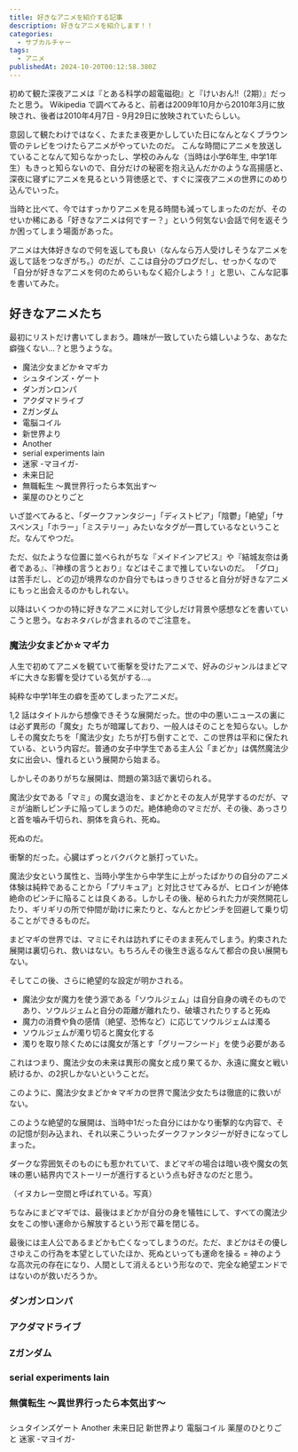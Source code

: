 ```yaml
---
title: 好きなアニメを紹介する記事
description: 好きなアニメを紹介します！！
categories: 
  - サブカルチャー
tags:
  - アニメ
publishedAt: 2024-10-20T00:12:58.380Z
---
```


初めて観た深夜アニメは『とある科学の超電磁砲』と『けいおん!!（2期）』だったと思う。
Wikipedia で調べてみると、前者は2009年10月から2010年3月に放映され、後者は2010年4月7日 - 9月29日に放映されていたらしい。

意図して観たわけではなく、たまたま夜更かししていた日になんとなくブラウン管のテレビをつけたらアニメがやっていたのだ。
こんな時間にアニメを放送していることなんて知らなかったし、学校のみんな（当時は小学6年生, 中学1年生）もきっと知らないので、自分だけの秘密を抱え込んだかのような高揚感と、深夜に寝ずにアニメを見るという背徳感とで、すぐに深夜アニメの世界にのめり込んでいった。

当時と比べて、今ではすっかりアニメを見る時間も減ってしまったのだが、そのせいか稀にある「好きなアニメは何ですー？」という何気ない会話で何を返そうか困ってしまう場面があった。

アニメは大体好きなので何を返しても良い（なんなら万人受けしそうなアニメを返して話をつなぎがち。）のだが、ここは自分のブログだし、せっかくなので「自分が好きなアニメを何のためらいもなく紹介しよう！」と思い、こんな記事を書いてみた。

## 好きなアニメたち
最初にリストだけ書いてしまおう。趣味が一致していたら嬉しいような、あなた癖強くない…？と思うような。

- 魔法少女まどか☆マギカ
- シュタインズ・ゲート
- ダンガンロンパ
- アクダマドライブ
- Zガンダム
- 電脳コイル
- 新世界より
- Another
- serial experiments lain
- 迷家 -マヨイガ-
- 未来日記
- 無職転生 ～異世界行ったら本気出す～
- 薬屋のひとりごと

いざ並べてみると、「ダークファンタジー」「ディストピア」「陰鬱」「絶望」「サスペンス」「ホラー」「ミステリー」みたいなタグが一貫しているなということだ。なんてやつだ。

ただ、似たような位置に並べられがちな『メイドインアビス』や『結城友奈は勇者である』、『神様の言うとおり』などはそこまで推していないのだ。
「グロ」は苦手だし、どの辺が境界なのか自分でもはっきりさせると自分が好きなアニメにもっと出会えるのかもしれない。

以降はいくつかの特に好きなアニメに対して少しだけ背景や感想などを書いていこうと思う。なおネタバレが含まれるのでご注意を。

### 魔法少女まどか☆マギカ
人生で初めてアニメを観ていて衝撃を受けたアニメで、好みのジャンルはまどマギに大きな影響を受けている気がする…。

純粋な中学1年生の癖を歪めてしまったアニメだ。

1,2 話はタイトルから想像できそうな展開だった。世の中の悪いニュースの裏には必ず異形の「魔女」たちが暗躍しており、一般人はそのことを知らない。しかしその魔女たちを「魔法少女」たちが打ち倒すことで、この世界は平和に保たれている、という内容だ。普通の女子中学生である主人公「まどか」は偶然魔法少女に出会い、憧れるという展開から始まる。

しかしそのありがちな展開は、問題の第3話で裏切られる。

魔法少女である「マミ」の魔女退治を、まどかとその友人が見学するのだが、マミが油断しピンチに陥ってしまうのだ。絶体絶命のマミだが、その後、あっさりと首を噛み千切られ、胴体を貪られ、死ぬ。

死ぬのだ。

衝撃的だった。心臓はずっとバクバクと脈打っていた。

魔法少女という属性と、当時小学生から中学生に上がったばかりの自分のアニメ体験は純粋であることから「プリキュア」と対比させてみるが、ヒロインが絶体絶命のピンチに陥ることは良くある。しかしその後、秘められた力が突然開花したり、ギリギリの所で仲間が助けに来たりと、なんとかピンチを回避して乗り切ることができるものだ。

まどマギの世界では、マミにそれは訪れずにそのまま死んでしまう。約束された展開は裏切られ、救いはない。もちろんその後生き返るなんて都合の良い展開もない。

そしてこの後、さらに絶望的な設定が明かされる。

- 魔法少女が魔力を使う源である「ソウルジェム」は自分自身の魂そのものであり、ソウルジェムと自分の距離が離れたり、破壊されたりすると死ぬ
- 魔力の消費や負の感情（絶望、恐怖など）に応じてソウルジェムは濁る
- ソウルジェムが濁り切ると魔女化する
- 濁りを取り除くためには魔女が落とす「グリーフシード」を使う必要がある

これはつまり、魔法少女の未来は異形の魔女と成り果てるか、永遠に魔女と戦い続けるか、の2択しかないということだ。

このように、魔法少女まどか☆マギカの世界で魔法少女たちは徹底的に救いがない。

このような絶望的な展開は、当時中1だった自分にはかなり衝撃的な内容で、その記憶が刻み込まれ、それ以来こういったダークファンタジーが好きになってしまった。

ダークな雰囲気そのものにも惹かれていて、まどマギの場合は暗い夜や魔女の気味の悪い結界内でストーリーが進行するという点も好きなのだと思う。

（イヌカレー空間と呼ばれている。写真）

ちなみにまどマギでは、最後はまどかが自分の身を犠牲にして、すべての魔法少女をこの惨い運命から解放するという形で幕を閉じる。

最後には主人公であるまどかも亡くなってしまうのだ。ただ、まどかはその優しさゆえこの行為を本望としていたほか、死ぬといっても運命を操る = 神のような高次元の存在になり、人間として消えるという形なので、完全な絶望エンドではないのが救いだろうか。

### ダンガンロンパ

### アクダマドライブ

### Zガンダム

### serial experiments lain

### 無償転生 ～異世界行ったら本気出す～


### 
シュタインズゲート
Another
未来日記
新世界より
電脳コイル
薬屋のひとりごと
迷家 -マヨイガ-